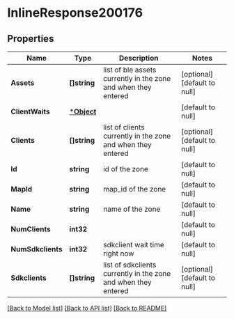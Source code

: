 # InlineResponse200176

## Properties
Name | Type | Description | Notes
------------ | ------------- | ------------- | -------------
**Assets** | **[]string** | list of ble assets currently in the zone and when they entered | [optional] [default to null]
**ClientWaits** | [***Object**](.md) |  | [default to null]
**Clients** | **[]string** | list of clients currently in the zone and when they entered | [optional] [default to null]
**Id** | **string** | id of the zone | [default to null]
**MapId** | **string** | map_id of the zone | [default to null]
**Name** | **string** | name of the zone | [default to null]
**NumClients** | **int32** |  | [default to null]
**NumSdkclients** | **int32** | sdkclient wait time right now | [default to null]
**Sdkclients** | **[]string** | list of sdkclients currently in the zone and when they entered | [optional] [default to null]

[[Back to Model list]](../README.md#documentation-for-models) [[Back to API list]](../README.md#documentation-for-api-endpoints) [[Back to README]](../README.md)

